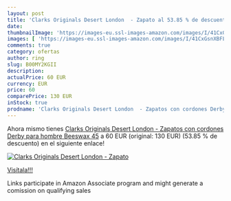 ```yaml
---
layout: post
title: 'Clarks Originals Desert London  - Zapato al 53.85 % de descuento'
date: 
thumbnailImage: 'https://images-eu.ssl-images-amazon.com/images/I/41CxGsnXBFL._SL200_.jpg'
images: [ 'https://images-eu.ssl-images-amazon.com/images/I/41CxGsnXBFL._SL200_.jpg' ]
comments: true
category: ofertas
author: ring
slug: B00MY2KGII
description:
actualPrice: 60 EUR
currency: EUR
price: 60
comparePrice: 130 EUR
inStock: true
prodname: 'Clarks Originals Desert London  - Zapatos con cordones Derby para hombre  Beeswax  45'
---
```


Ahora mismo tienes [Clarks Originals Desert London  - Zapatos con cordones Derby para hombre  Beeswax  45](https://www.amazon.es/dp/B00MY2KGII/?tag=tolees-21) a 60 EUR (original: 130 EUR) (53.85 %  de descuento) en el siguiente enlace!

[![Clarks Originals Desert London  - Zapato](https://images-eu.ssl-images-amazon.com/images/I/41CxGsnXBFL._SL200_.jpg)](https://www.amazon.es/dp/B00MY2KGII/?tag=tolees-21)

[Visítala!!!](https://www.amazon.es/dp/B00MY2KGII/?tag=tolees-21)

Links participate in Amazon Associate program and might generate a comission on qualifying sales
